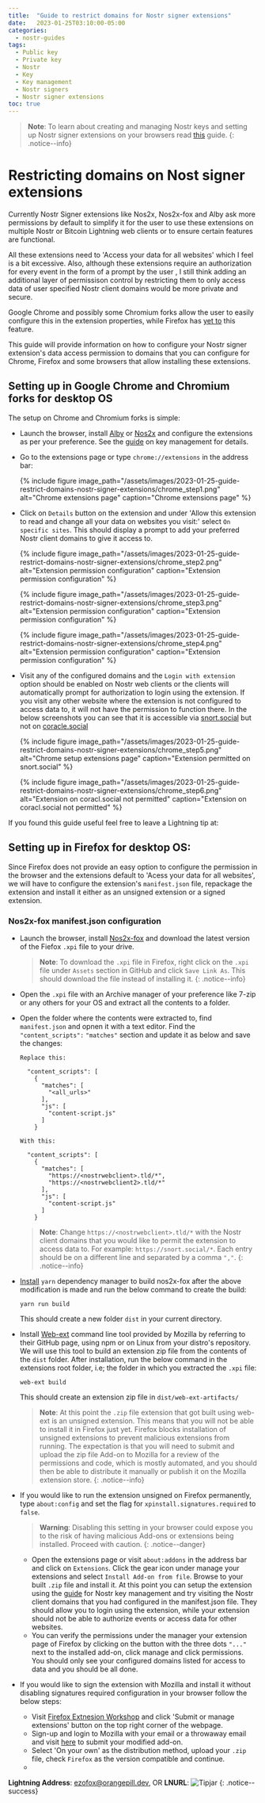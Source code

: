 ```yaml
---
title:  "Guide to restrict domains for Nostr signer extensions"
date:   2023-01-25T03:10:00-05:00
categories: 
  - nostr-guides
tags:
  - Public key
  - Private key
  - Nostr
  - Key
  - Key management
  - Nostr signers
  - Nostr signer extensions
toc: true
---
```


>**Note**: To learn about creating and managing Nostr keys and setting up Nostr signer extensions on your browsers read [this](https://orangepill.dev/nostr-guides/guide-nostr-key-generation-and-management/) guide.
{: .notice--info}

# Restricting domains on Nost signer extensions

Currently Nostr Signer extensions like Nos2x, Nos2x-fox and Alby ask more permissions by default to simplify it for the user to use these extensions on multiple Nostr or Bitcoin Lightning web clients or to ensure certain features are functional.

All these extensions need to 'Access your data for all websites' which I feel is a bit excessive. Also, although these extensions require an authorization for every event in the form of a prompt by the user , I still think adding an additional layer of permissison control by restricting them to only access data of user specified Nostr client domains would be more private and secure.

Google Chrome and possibly some Chromium forks allow the user to easily configure this in the extension properties, while Firefox has [yet to](https://connect.mozilla.org/t5/ideas/option-to-allow-extensions-to-run-only-on-specific-websites/idi-p/146) this feature.

This guide will provide information on how to configure your Nostr signer extension's data access permission to domains that you can configure for Chrome, Firefox and some browsers that allow installing these extensions.

## Setting up in Google Chrome and Chromium forks for desktop OS

The setup on Chrome and Chromium forks is simple:

- Launch the browser, install [Alby](https://chrome.google.com/webstore/detail/alby-bitcoin-lightning-wa/iokeahhehimjnekafflcihljlcjccdbe) or [Nos2x](https://chrome.google.com/webstore/detail/nos2x/kpgefcfmnafjgpblomihpgmejjdanjjp) and configure the extensions as per your preference. See the [guide](https://orangepill.dev/nostr-guides/guide-nostr-key-generation-and-management/) on key management for details.

- Go to the extensions page or type `chrome://extensions` in the address bar:

    {% include figure image_path="/assets/images/2023-01-25-guide-restrict-domains-nostr-signer-extensions/chrome_step1.png" alt="Chrome extensions page" caption="Chrome extensions page" %}

- Click on `Details` button on the extension and under 'Allow this extension to read and change all your data on websites you visit:' select `On specific sites`. This should display a prompt to add your preferred Nostr client domains to give it access to.

    {% include figure image_path="/assets/images/2023-01-25-guide-restrict-domains-nostr-signer-extensions/chrome_step2.png" alt="Extension permission configuration" caption="Extension permission configuration" %}

    {% include figure image_path="/assets/images/2023-01-25-guide-restrict-domains-nostr-signer-extensions/chrome_step3.png" alt="Extension permission configuration" caption="Extension permission configuration" %}

    {% include figure image_path="/assets/images/2023-01-25-guide-restrict-domains-nostr-signer-extensions/chrome_step4.png" alt="Extension permission configuration" caption="Extension permission configuration" %}

- Visit any of the configured domains and the `Login with extension` option should be enabled on Nostr web clients or the clients will automatically prompt for authorization to login using the extension. If you visit any other website where the extension is not configured to access data to, it will not have the permission to function there. In the below screenshots you can see that it is accessible via [snort.social](https://snort.social) but not on [coracle.social](https://coracle.social)

    {% include figure image_path="/assets/images/2023-01-25-guide-restrict-domains-nostr-signer-extensions/chrome_step5.png" alt="Chrome setup extensions page" caption="Extension permitted on snort.social" %}

    {% include figure image_path="/assets/images/2023-01-25-guide-restrict-domains-nostr-signer-extensions/chrome_step6.png" alt="Extension on coracl.social not permitted" caption="Extension on coracl.social not permitted" %}

If you found this guide useful feel free to leave a Lightning tip at:

## Setting up in Firefox for desktop OS:

Since Firefox does not provide an easy option to configure the permission in the browser and the extensions default to 'Acess your data for all websites', we will have to configure the extension's `manifest.json` file, repackage the extension and install it either as an unsigned extension or a signed extension.

### Nos2x-fox manifest.json configuration

- Launch the browser, install [Nos2x-fox](https://github.com/diegogurpegui/nos2x-fox/releases) and download the latest version of the Fiefox `.xpi` file to your drive.

  >**Note**: To download the `.xpi` file in Firefox, right click on the `.xpi` file under `Assets` section in GitHub and click `Save Link As`. This should download the file instead of installing it.
  {: .notice--info}

- Open the `.xpi` file with an Archive manager of your preference like 7-zip or any others for your OS and extract all the contents to a folder.

- Open the folder where the contents were extracted to, find `manifest.json` and opnen it with a text editor. Find the `"content_scripts":` `"matches"` section and update it as below and save the changes:

    ```
    Replace this:

      "content_scripts": [
        {
          "matches": [
            "<all_urls>"
          ],
          "js": [
            "content-script.js"
          ]
        }

    With this:

      "content_scripts": [
        {
          "matches": [
            "https://<nostrwebclient>.tld/*",
            "https://<nostrwebclient2>.tld/*"
          ],
          "js": [
            "content-script.js"
          ]
        }

    ```
  >**Note**: Change `https://<nostrwebclient>.tld/*` with the Nostr client domains that you would like to permit the extension to access data to. For example: `https://snort.social/*`. Each entry should be on a different line and separated by a comma `","`. 
  {: .notice--info}

- [Install](https://www.hostinger.com/tutorials/how-to-install-yarn) `yarn` dependency manager to build nos2x-fox after the above modification is made and run the below command to create the build:

  ```
  yarn run build
  ```

  This should create a new folder `dist` in your current directory.

- Install [Web-ext](https://github.com/mozilla/web-ext) command line tool provided by Mozilla by referring to their GitHub page, using npm or on Linux from your distro's repository. We will use this tool to build an extension zip file from the contents of the `dist` folder. After installation, run the below command in the extensions root folder, i.e; the folder in which you extracted the `.xpi` file:

  ```
  web-ext build
  ```

  This should create an extension zip file in `dist/web-ext-artifacts/`

  > **Note**: At this point the `.zip` file extension that got built using web-ext is an unsigned extension. This means that you will not be able to install it in Firefox just yet. Firefox blocks installation of unsigned extensions to prevent malicious extensions from running. The expectation is that you will need to submit and upload the zip file Add-on to Mozilla for a review of the permissions and code, which is mostly automated, and you should then be able to distribute it manually or publish it on the Mozilla extension store.
  {: .notice--info}

- If you would like to run the extension unsigned on Firefox permanently, type `about:config` and set the flag for `xpinstall.signatures.required` to `false`.

  > **Warning**: Disabling this setting in your browser could expose you to the risk of having malicious Add-ons or extensions being installed. Proceed with caution.
  {: .notice--danger}

  - Open the extensions page or visit `about:addons` in the address bar and click on `Extensions`. Click the gear icon under manage your extensions and select `Install Add-on from file`. Browse to your built `.zip` file and install it. At this point you can setup the extension using the [guide](https://orangepill.dev/nostr-guides/guide-nostr-key-generation-and-management/) for Nostr key management and try visiting the Nostr client domains that you had configured in the manifest.json file. They should allow you to login using the extension, while your extension should not be able to authorize events or access data for other websites. 
  - You can verify the permissions under the manager your extension page of Firefox by clicking on the button with the three dots `"..."` next to the installed add-on, click manage and click permissions. You should only see your configured domains listed for access to data and you should be all done.

- If you would like to sign the extension with Mozilla and install it without disabling signatures required configuration in your browser follow the below steps:

  - Visit [Firefox Extnesion Workshop](https://extensionworkshop.com/) and click 'Submit or manage extensions' button on the top right corner of the webpage.
  - Sign-up and login to Mozilla with your email or a throwaway email and visit [here](https://addons.mozilla.org/en-US/developers/addon/submit/distribution) to submit your modified add-on.
  - Select 'On your own' as the distribution method, upload your `.zip` file, check `Firefox` as the version compatible and continue.
  - 




**Lightning Address**: ezofox@orangepill.dev, OR
**LNURL**: ![Tipjar](https://raw.githubusercontent.com/Sakhalinfox/orangepill.dev/main/Tiplnurl.png)
{: .notice--success}